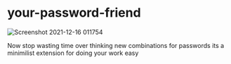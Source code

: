 # your-password-friend

![Screenshot 2021-12-16 011754](https://user-images.githubusercontent.com/55630076/146255090-9e592f08-2c5e-4809-92ed-923228ef14a3.png)

Now stop wasting time over thinking new combinations for passwords 
its a minimilist extension for doing your work easy 
